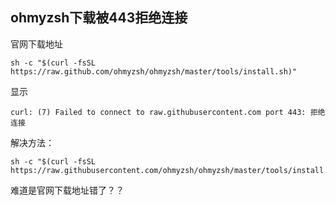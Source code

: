 ## ohmyzsh下载被443拒绝连接

官网下载地址
```
sh -c "$(curl -fsSL https://raw.github.com/ohmyzsh/ohmyzsh/master/tools/install.sh)"
```

显示
```
curl: (7) Failed to connect to raw.githubusercontent.com port 443: 拒绝连接
```

解决方法：
```
sh -c "$(curl -fsSL https://raw.githubusercontent.com/ohmyzsh/ohmyzsh/master/tools/install.sh)"
```

难道是官网下载地址错了？？